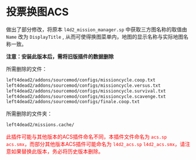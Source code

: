 # 投票换图ACS


做出了部分修改，将原本 `l4d2_mission_manager.sp` 中获取三方图名称的取值由 `Name` 改为 `DisplayTitle` , 从而可使得换图菜单内，地图的显示名称与实际地图名称一致。



**注意：安装此版本后，需将旧版插件的数据删除**

所需删除的文件：

```bash
left4dead2/addons/sourcemod/configs/missioncycle.coop.txt
left4dead2/addons/sourcemod/configs/missioncycle.versus.txt
left4dead2/addons/sourcemod/configs/missioncycle.survival.txt
left4dead2/addons/sourcemod/configs/missioncycle.scavenge.txt
left4dead2/addons/sourcemod/configs/finale.coop.txt
```

所需删除的文件夹：

```bash
left4dead2/missions.cache/
```



<span style="color: #FF0000; ">此插件可能与其他版本的ACS插件命名不同，本插件文件命名为 `acs.sp` `acs.smx`，而部分其他版本ACS插件可能命名为 `l4d2_acs.sp` `l4d2_acs.smx`，请注意如果替换此版本，务必将历史版本删除。</span>
